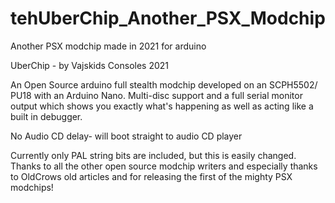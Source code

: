 # tehUberChip_Another_PSX_Modchip
Another PSX modchip made in 2021 for arduino

UberChip - by Vajskids Consoles 2021

An Open Source arduino full stealth modchip developed on an SCPH5502/ PU18 with an Arduino Nano. 
Multi-disc support and a full serial monitor output which shows you exactly what's
happening as well as acting like a built in debugger.

No Audio CD delay- will boot straight to audio CD player

Currently only PAL string bits are included, but this is easily changed. 
Thanks to all the other open source modchip writers and especially thanks to OldCrows old articles and for
releasing the first of the mighty PSX modchips!

